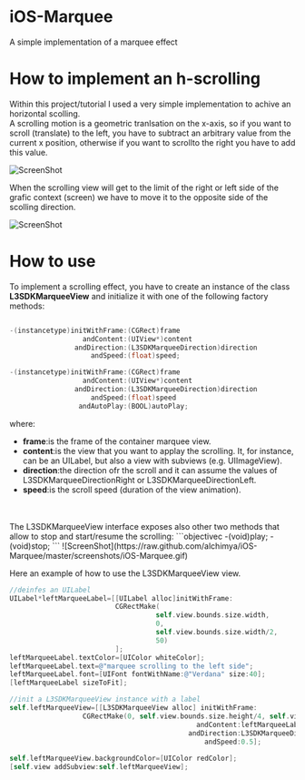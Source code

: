 # iOS-Marquee
A simple implementation of a marquee effect

# How to implement an h-scrolling
Within this project/tutorial I used a very simple implementation to achive an horizontal scolling.
<br/>
A scrolling motion is a geometric tranlsation on the x-axis, so if you want to scroll (translate) to the left,
you have to subtract an arbitrary value from the current x position, otherwise if you want to scrollto the right 
you have to add this value.

![ScreenShot](https://raw.github.com/alchimya/iOS-Marquee/master/screenshots/scroll.jpg)

When the scrolling view will get to the limit of the right or left side of the grafic context (screen) 
we have to move it to the opposite side of the scolling direction.

![ScreenShot](https://raw.github.com/alchimya/iOS-Marquee/master/screenshots/scroll_left.jpg)

# How to use
To implement a scrolling effect, you have to create an instance of the class <b>L3SDKMarqueeView</b> and 
initialize it with one of the following factory methods:

```objectivec

-(instancetype)initWithFrame:(CGRect)frame
                  andContent:(UIView*)content
                andDirection:(L3SDKMarqueeDirection)direction
                    andSpeed:(float)speed;

-(instancetype)initWithFrame:(CGRect)frame
                  andContent:(UIView*)content
                andDirection:(L3SDKMarqueeDirection)direction
                    andSpeed:(float)speed
                 andAutoPlay:(BOOL)autoPlay;

```
where:
<br/>
- <b>frame</b>:is the frame of the container marquee view.
- <b>content</b>:is the view that you want to applay the scrolling. It, for instance, can be an UILabel,
but also a view with subviews (e.g. UIImageView).
- <b>direction</b>:the direction ofr the scroll and it can assume the values of L3SDKMarqueeDirectionRight or L3SDKMarqueeDirectionLeft.
- <b>speed</b>:is the scroll speed (duration of the view animation).
<br/>
<br/>
The L3SDKMarqueeView interface exposes also other two methods that allow to stop and start/resume the scrolling:
```objectivec
-(void)play;
-(void)stop;
```
![ScreenShot](https://raw.github.com/alchimya/iOS-Marquee/master/screenshots/iOS-Marquee.gif)

Here an example of how to use the L3SDKMarqueeView view.
```objectivec
//deinfes an UILabel
UILabel*leftMarqueeLabel=[[UILabel alloc]initWithFrame:
                          CGRectMake(
                                    self.view.bounds.size.width,
                                    0,
                                    self.view.bounds.size.width/2,
                                    50)
                          ];
leftMarqueeLabel.textColor=[UIColor whiteColor];
leftMarqueeLabel.text=@"marquee scrolling to the left side";
leftMarqueeLabel.font=[UIFont fontWithName:@"Verdana" size:40];
[leftMarqueeLabel sizeToFit];

//init a L3SDKMarqueeView instance with a label
self.leftMarqueeView=[[L3SDKMarqueeView alloc] initWithFrame:
                  CGRectMake(0, self.view.bounds.size.height/4, self.view.bounds.size.width, 50)
                                              andContent:leftMarqueeLabel
                                            andDirection:L3SDKMarqueeDirectionLeft
                                                andSpeed:0.5];
    
self.leftMarqueeView.backgroundColor=[UIColor redColor];
[self.view addSubview:self.leftMarqueeView];
```
